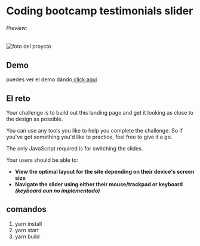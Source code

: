 # Coding bootcamp testimonials slider
###### Preview:
![foto del proycto](https://i.ibb.co/bXkcHt5/convertiragif.gif "foto del proycto")

## Demo
puedes ver el demo dando[ click aqui](https://coding-bootcamp-testimonials-slider-inky.now.sh/ " click aqui")

## El reto
Your challenge is to build out this landing page and get it looking as close to the design as possible.

You can use any tools you like to help you complete the challenge. So if you've got something you'd like to practice, feel free to give it a go.

The only JavaScript required is for switching the slides.

Your users should be able to:
- **View the optimal layout for the site depending on their device's screen size**
- **Navigate the slider using either their mouse/trackpad or keyboard *(keyboard aun no implementado)***

## comandos
1. yarn install
2. yarn start
3. yarn build
